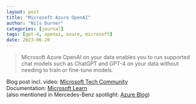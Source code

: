 ```yaml
---
layout: post
title: "Microsoft Azure OpenAI"
author: "Nils Durner"
categories: [journal]
tags: [gpt-4, openai, azure, microsoft]
date: 2023-06-20
---
```


> Microsoft Azure OpenAI on your data enables you to run supported chat models such as ChatGPT and GPT-4 on your data without needing to train or fine-tune models.

Blog post incl. video: [Microsoft Tech Community](https://techcommunity.microsoft.com/t5/ai-cognitive-services-blog/introducing-azure-openai-service-on-your-data-in-public-preview/ba-p/3847000) \
Documentation: [Microsoft Learn](https://learn.microsoft.com/en-us/azure/cognitive-services/openai/concepts/use-your-data) \
(also mentioned in Mercedes-Benz spotlight: [Azure Blog](https://azure.microsoft.com/en-us/blog/mercedes-benz-enhances-drivers-experience-with-azure-openai-service/))